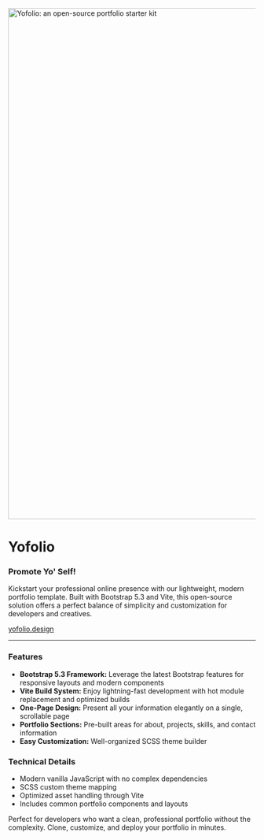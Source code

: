<img width="1038" alt="Yofolio: an open-source portfolio starter kit" src="https://github.com/user-attachments/assets/7bba3591-afdb-46f0-8349-fef9a6e28ee8">

# Yofolio

### Promote Yo' Self!

Kickstart your professional online presence with our lightweight, modern portfolio template. Built with Bootstrap 5.3 and Vite, this open-source solution offers a perfect balance of simplicity and customization for developers and creatives.

[yofolio.design](https://yofolio.design/)

---

### Features

- **Bootstrap 5.3 Framework:** Leverage the latest Bootstrap features for responsive layouts and modern components
- **Vite Build System:** Enjoy lightning-fast development with hot module replacement and optimized builds
- **One-Page Design:** Present all your information elegantly on a single, scrollable page
- **Portfolio Sections:** Pre-built areas for about, projects, skills, and contact information
- **Easy Customization:** Well-organized SCSS theme builder

### Technical Details

- Modern vanilla JavaScript with no complex dependencies
- SCSS custom theme mapping
- Optimized asset handling through Vite
- Includes common portfolio components and layouts

Perfect for developers who want a clean, professional portfolio without the complexity. Clone, customize, and deploy your portfolio in minutes.
